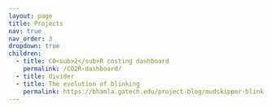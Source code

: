 ```yaml
---
layout: page
title: Projects
nav: true
nav_order: 3
dropdown: true
children:
  - title: CO<sub>2</sub>R costing dashboard
    permalink: /CO2R-dashboard/
  - title: divider
  - title: The evolution of blinking
    permalink: https://bhamla.gatech.edu/project-blog/mudskipper-blink
---
```

